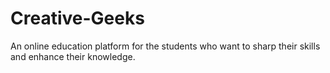 # Creative-Geeks
An online education platform for the students who want to sharp their skills and enhance their knowledge.
